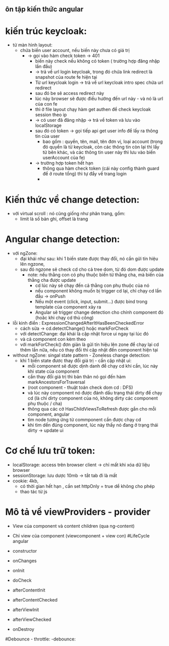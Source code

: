 ## ôn tập kiến thức angular 
# kiến trúc keycloak:
- từ màn hình layout:
  - chứa biến user account, nếu biến này chưa có giá trị
    - -> gọi vào hàm check token -> 401 
      -   biến này check nếu không có token ( trường hợp đăng nhập lần đầu)
        - -> trả về url login keycloak, trong đó chứa link redirect là snapshot của 
          route fe hiện tại
        - Từ url keycloak login -> trả về url keycloak intro spec chứa url redirect 
        - sau đó be sẽ access redirect này 
        - lúc này browser sẽ được điều hướng đến url này - và nó là url của con fe
        - thì ở file layout chạy hàm get authen để check keycloak session theo ip
        - -> có user đã đăng nhập -> trả về token và lưu vào localStorage 
        - sau đó có token -> gọi tiếp api get user info để lấy ra thông tin của user
          - bao gồm : quyền, tên, mail, tên đơn vị, loại account 
          (trong đó quyền là từ keycloak, còn các thông tin còn lại thì lấy từ bên khác,
           và các thông tin user này thì lưu vào biến userAccount của fe)
        - -> trường hợp token hết hạn 
          - thông qua hàm check token (cái này config thành guard để ở route tổng)
            thì tự đẩy về trang login
          - 
# Kiến thức về change detection:
- với virtual scroll : nó cũng giống như phân trang, gồm: 
  - limit là số bản ghi, offset là trang
  
# Angular change detection:
  - với ngZone:
    - đại khái như sau: khi 1 biến state được thay đổi, nó cần gửi tín hiệu lên ngzone,
    - sau đó ngzone sẽ check cd cho cả tree dom, từ đó dom được update
      - note: nếu thằng con có phụ thuộc biến từ thằng cha, mà biến của thằng cha được update
        - cd lúc này sẽ chạy đến cả thằng con phụ thuộc của nó
        - nếu component không muốn bị trigger cd lại, chỉ chạy cd lần đầu -> onPush
        - Nếu một event (click, input, submit…) được bind trong template của component xảy ra
        - Angular sẽ trigger change detection cho chính component đó (hoăc khi chạy cd thủ công)
  - lỗi kinh điển : ExpressionChangedAfterItHasBeenCheckedError
    - cách sửa -> cd.detectChange() hoặc markForCheck
    - với detectChange: đại khái là cập nhật force ui ngay tại lúc đó
    - và cả component con kèm theo 
    - với markForCheck() đơn giản là gửi tín hiệu lên zone để chạy lại cd thêm lần nữa,
      nếu có thay đổi thì cập nhật đến component hiện tại
  - without ngZone: singal state pattern - Zoneless change detection:
    - khi 1 biến state đươc thay đổi giá trị - cần cập nhật ui:
      - mỗi component sẽ được dịnh danh để chạy cd khi cần, lúc này khi state của component
      - cần thay đổi giá trị thì bản thân nó gọi đến hàm markAncestorsForTraversal
      - (root component - thuật toán check dom cd : DFS)
      - và lúc này component nó được đánh dấu trạng thái dirty để chạy cd
        (là chỉ dirty component của nó, không dirty các component phụ thuộc / cha)
      - thông qua các cờ HasChildViewsToRefresh được gắn cho mỗi component, angular
      - tìm node tương ứng từ commponent cần được chạy cd 
      - khi tìm dến đúng component, lúc này thấy nó đang ở trạng thái dirty -> update ui

# Cơ chế lưu trữ token: 
  - localStorage: access trên browser client  -> chỉ mất khi xóa dữ liệu browser
  - sessionStorage: lưu dược 10mb -> tắt tab đi là mất 
  - cookie: 4kb, 
    - có thời gian hết hạn , cần set httpOnly = true dể không cho phép
    - thao tác từ js

# Mô tả về viewProviders - provider
  - View của component và content children (qua ng-content)
  - Chỉ view của component (viewcomponent + view con)
#LifeCycle angular

  - constructor
  - onChanges
  - onInit
  - doCheck
  - afterContentInit
  - afterContentChecked
  - afterViewInit
  - afterViewChecked
  - onDestroy

#Debounce - throttle:
  -debounce:
      
